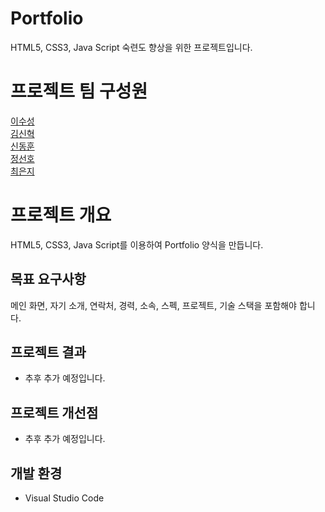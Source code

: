 # Portfolio
HTML5, CSS3, Java Script 숙련도 향상을 위한 프로젝트입니다.

# 프로젝트 팀 구성원
[이수성](https://github.com/goal6722)  
[김신혁](https://github.com/909ma)  
[신동훈](https://github.com/Holorifle)  
[정선호](https://github.com/QQSUNH)  
[최은지](https://github.com/EunjiCh0i)  

# 프로젝트 개요  
HTML5, CSS3, Java Script를 이용하여 Portfolio 양식을 만듭니다.

## 목표 요구사항
메인 화면, 자기 소개, 연락처, 경력, 소속, 스펙, 프로젝트, 기술 스택을 포함해야 합니다.

## 프로젝트 결과
* 추후 추가 예정입니다.

## 프로젝트 개선점
* 추후 추가 예정입니다.

## 개발 환경
* Visual Studio Code
